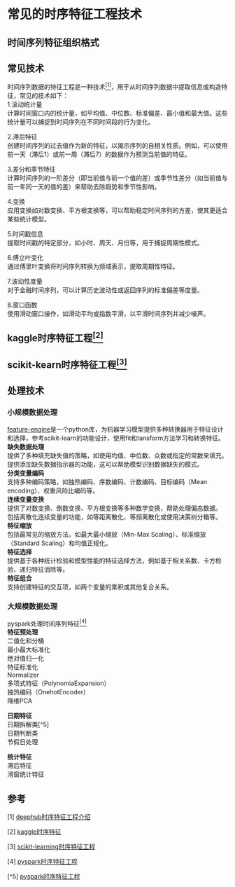 # 常见的时序特征工程技术

## 时间序列特征组织格式  


## 常见技术

时间序列数据的特征工程是一种技术[<sup>[1]</sup>](#refer-anchor-1)，用于从时间序列数据中提取信息或构造特征，常见的技术如下：  
1.滚动统计量  
计算时间窗口内的统计量，如平均值、中位数、标准偏差、最小值和最大值。这些统计量可以捕捉到时间序列在不同时间段的行为变化。

2.滞后特征  
创建时间序列的过去值作为新的特征，以揭示序列的自相关性质。例如，可以使用前一天（滞后1）或前一周（滞后7）的数据作为预测当前值的特征。

3.差分和季节特征  
计算时间序列的一阶差分（即当前值与前一个值的差）或季节性差分（如当前值与前一年同一天的值的差）来帮助去除趋势和季节性影响。

4.变换  
应用变换如对数变换、平方根变换等，可以帮助稳定时间序列的方差，使其更适合某些统计模型。

5.时间戳信息  
提取时间戳的特定部分，如小时、周天、月份等，用于捕捉周期性模式。

6.傅立叶变化  
通过傅里叶变换将时间序列转换为频域表示，提取周期性特征。

7.波动性度量  
对于金融时间序列，可以计算历史波动性或返回序列的标准偏差等度量。

8.窗口函数  
使用滑动窗口操作，如滑动平均或指数平滑，以平滑时间序列并减少噪声。

## kaggle时序特征工程[<sup>[2]</sup>](#refer-anchor-2)

## scikit-kearn时序特征工程[<sup>[3]</sup>](#refer-anchor-3)

## 处理技术

### 小规模数据处理
[feature-engine](https://pypi.org/project/feature-engine/)是一个python库，为机器学习模型提供多种转换器用于特征设计和选择，参考scikit-learn的功能设计，使用fit和tansform方法学习和转换特征。  
**缺失数据处理**  
提供了多种填充缺失值的策略，如使用均值、中位数、众数或指定的常数来填充。  
提供添加缺失数据指示器的功能，这可以帮助模型识别数据缺失的模式。  
**分类变量编码**  
支持多种编码策略，如独热编码、序数编码、计数编码、目标编码（Mean encoding）、权重风险比编码等。  
**连续变量变换**  
提供了对数变换、倒数变换、平方根变换等多种数学变换，帮助处理偏态数据。  
包括离散化连续变量的功能，如等距离散化、等频离散化或使用决策树分箱等。  
**特征缩放**  
包括最常见的缩放方法，如最大最小缩放（Min-Max Scaling）、标准缩放（Standard Scaling）和均值正规化。  
**特征选择**  
提供基于各种统计检验和模型性能的特征选择方法，例如基于相关系数、卡方检验、递归特征消除等。  
**特征组合**  
支持创建特征的交互项，如两个变量的乘积或其他复合关系。  

### 大规模数据处理
pyspark处理时间序列特征[<sup>[4]</sup>](#refer-anchor-4)  
**特征预处理**  
二值化和分桶  
最小最大标准化  
绝对值归一化  
特征标准化  
Normalizer  
多项式特征（PolynomiaExpansion）  
独热编码（OnehotEncoder）  
降维PCA  

**日期特征**  
日期拆解类[^5]  
日期判断类  
节假日处理  

**统计特征**  
滞后特征  
滑窗统计特征  



## 参考
<div id="refer-anchor-1"></div>

[1] [deephub时序特征工程介绍](https://cloud.tencent.com/developer/article/2412859)  

<div id="refer-anchor-2"></div>

[2] [kaggle时序特征](https://www.kaggle.com/code/patrickurbanke/feature-engineering-for-time-series) 

<div id="refer-anchor-3"></div>

[3] [scikit-learning时序特征工程](https://scikit-learn.org/stable/auto_examples/applications/plot_cyclical_feature_engineering.html)

<div id="refer-anchor-4"></div>

[4] [pyspark时序特征工程](https://blog.csdn.net/fitzgerald0/article/details/116453472)

[^5] [pyspark时序特征工程](https://blog.csdn.net/fitzgerald0/article/details/116453472)